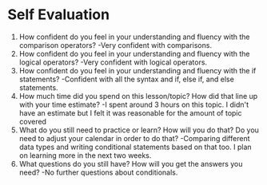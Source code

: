 # Self Evaluation

1. How confident do you feel in your understanding and fluency with the comparison operators?
-Very confident with comparisons.
1. How confident do you feel in your understanding and fluency with the logical operators?
-Very confident with logical operators. 
1. How confident do you feel in your understanding and fluency with the if statements?
-Confident with all the syntax and if, else if, and else statements. 
1. How much time did you spend on this lesson/topic? How did that line up with your time estimate?
-I spent around 3 hours on this topic. I didn't have an estimate but I felt it was reasonable for the amount of topic covered
1. What do you still need to practice or learn? How will you do that? Do you need to adjust your calendar in order to do that?
-Comparing different data types and writing conditional statements based on that too. I plan on learning more in the next two weeks. 
1. What questions do you still have? How will you get the answers you need?
-No further questions about conditionals.
